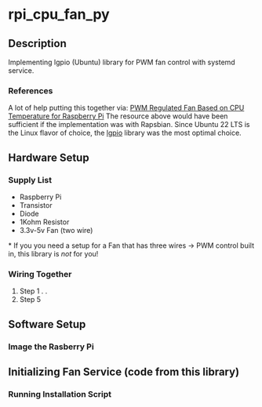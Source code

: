 # rpi_cpu_fan_py
## Description
Implementing lgpio (Ubuntu) library for PWM fan control with systemd service.

### References
A lot of help putting this together via:
[PWM Regulated Fan Based on CPU Temperature for Raspberry Pi](https://www.instructables.com/PWM-Regulated-Fan-Based-on-CPU-Temperature-for-Ras/)
The resource above would have been sufficient if the implementation was with Rapsbian. Since Ubuntu 22 LTS is the Linux flavor of choice, the [lgpio](https://ubuntu.com/tutorials/gpio-on-raspberry-pi#1-overview) library was the most optimal choice. 

## Hardware Setup

### Supply List

- Raspberry Pi
- Transistor
- Diode
- 1Kohm Resistor
- 3.3v-5v Fan (two wire)

\* If you you need a setup for a Fan that has three wires -> PWM control built in, this library is *not* for you!

### Wiring Together

1. Step 1
.
.
5. Step 5

## Software Setup

### Image the Rasberry Pi

## Initializing Fan Service (code from this library)

### Running Installation Script


